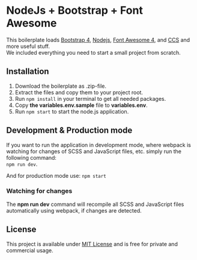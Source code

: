 # NodeJs + Bootstrap + Font Awesome

This boilerplate loads [Bootstrap 4](https://getbootstrap.com/), [Nodejs](https://nodejs.dev), [Font Awesome 4](https://fontawesome.com/), and [CCS](https://www.w3schools.com/css/) and more useful stuff.  
We included everything you need to start a small project from scratch.


## Installation

1. Download the boilerplate as .zip-file.
1. Extract the files and copy them to your project root.
1. Run ```npm install``` in your terminal to get all needed packages.
1. Copy __the variables.env.sample__ file to __variables.env__.
1. Run ```npm start``` to start the node.js application.

## Development &amp; Production mode

If you want to run the application in development mode, where webpack is watching for changes of SCSS and JavaScript files, etc. simply run the following command:  
```npm run dev```.

And for production mode use:
```npm start```

### Watching for changes

The __npm run dev__ command will recompile all SCSS and JavaScript files automatically using webpack, if changes are detected.

## License

This project is available under [MIT License](./License.md) and is free for private and commercial usage.